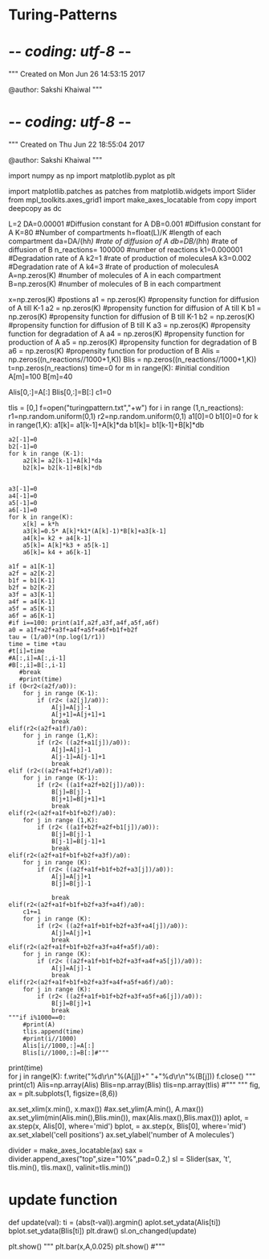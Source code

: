 # Turing-Patterns
# -*- coding: utf-8 -*-
"""
Created on Mon Jun 26 14:53:15 2017

@author: Sakshi Khaiwal
"""

# -*- coding: utf-8 -*-
"""
Created on Thu Jun 22 18:55:04 2017

@author: Sakshi Khaiwal
"""

import numpy as np
import matplotlib.pyplot as plt

import matplotlib.patches as patches
from matplotlib.widgets import Slider
from mpl_toolkits.axes_grid1 import make_axes_locatable
from copy import deepcopy as dc

L=2
DA=0.00001  #Diffusion constant for A
DB=0.001    #Diffusion constant for A
K=80      #Number of compartments
h=float(L)/K      #length of each compartment
da=DA/(h*h) #rate of diffusion of A
db=DB/(h*h) #rate of diffusion of B 
n_reactions= 100000 #number of reactions
k1=0.000001  #Degradation rate of A
k2=1     #rate of production of moleculesA
k3=0.002      #Degradation rate of A
k4=3      #rate of production of moleculesA
A=np.zeros(K) #number of molecules of A in each compartment
B=np.zeros(K) #number of molecules of B in each compartment

x=np.zeros(K)   #postions
a1 = np.zeros(K) #propensity function for diffusion of A till K-1
a2 = np.zeros(K) #propensity function for diffusion of A till K
b1 = np.zeros(K) #propensity function for diffusion of B till K-1
b2 = np.zeros(K) #propensity function for diffusion of B till K
a3 = np.zeros(K) #propensity function for degradation of A 
a4 = np.zeros(K) #propensity function for production of A
a5 = np.zeros(K) #propensity function for degradation of B
a6 = np.zeros(K) #propensity function for production of B
Alis = np.zeros((n_reactions//1000+1,K)) 
Blis = np.zeros((n_reactions//1000+1,K))
t=np.zeros(n_reactions)
time=0
for m in range(K):  #initial condition
    A[m]=100
    B[m]=40
     

Alis[0,:]=A[:]
Blis[0,:]=B[:]
c1=0

tlis = [0,]
f=open("turingpattern.txt","+w")
for i in range (1,n_reactions):
    r1=np.random.uniform(0,1)
    r2=np.random.uniform(0,1)
    a1[0]=0
    b1[0]=0
    for k in range(1,K):
        a1[k]= a1[k-1]+A[k]*da
        b1[k]= b1[k-1]+B[k]*db
    
    a2[-1]=0
    b2[-1]=0
    for k in range (K-1):
        a2[k]= a2[k-1]+A[k]*da
        b2[k]= b2[k-1]+B[k]*db
          

    a3[-1]=0
    a4[-1]=0
    a5[-1]=0
    a6[-1]=0
    for k in range(K):
        x[k] = k*h
        a3[k]=0.5* A[k]*k1*(A[k]-1)*B[k]+a3[k-1]
        a4[k]= k2 + a4[k-1]
        a5[k]= A[k]*k3 + a5[k-1]
        a6[k]= k4 + a6[k-1]  
    
    a1f = a1[K-1]
    a2f = a2[K-2]
    b1f = b1[K-1]
    b2f = b2[K-2]
    a3f = a3[K-1]
    a4f = a4[K-1]
    a5f = a5[K-1]
    a6f = a6[K-1]
    #if i==100: print(a1f,a2f,a3f,a4f,a5f,a6f)
    a0 = a1f+a2f+a3f+a4f+a5f+a6f+b1f+b2f
    tau = (1/a0)*(np.log(1/r1))
    time = time +tau
    #t[i]=time
    #A[:,i]=A[:,i-1]
    #B[:,i]=B[:,i-1]
       #break
       #print(time)
    if (0<r2<(a2f/a0)):
        for j in range (K-1):
            if (r2< (a2[j]/a0)):
                A[j]=A[j]-1
                A[j+1]=A[j+1]+1
                break
    elif(r2<(a2f+a1f)/a0):
        for j in range (1,K):
            if (r2< ((a2f+a1[j])/a0)):
                A[j]=A[j]-1
                A[j-1]=A[j-1]+1
                break
    elif (r2<((a2f+a1f+b2f)/a0)):
        for j in range (K-1):
            if (r2< ((a1f+a2f+b2[j])/a0)):
                B[j]=B[j]-1
                B[j+1]=B[j+1]+1
                break
    elif(r2<(a2f+a1f+b1f+b2f)/a0):
        for j in range (1,K):
            if (r2< ((a1f+b2f+a2f+b1[j])/a0)):
                B[j]=B[j]-1
                B[j-1]=B[j-1]+1
                break
    elif(r2<(a2f+a1f+b1f+b2f+a3f)/a0):
        for j in range (K):
            if (r2< ((a2f+a1f+b1f+b2f+a3[j])/a0)):
                A[j]=A[j]+1
                B[j]=B[j]-1
                
                break
    elif(r2<(a2f+a1f+b1f+b2f+a3f+a4f)/a0):
        c1+=1
        for j in range (K):
            if (r2< ((a2f+a1f+b1f+b2f+a3f+a4[j])/a0)):
                A[j]=A[j]+1
                break
    elif(r2<(a2f+a1f+b1f+b2f+a3f+a4f+a5f)/a0):
        for j in range (K):
            if (r2< ((a2f+a1f+b1f+b2f+a3f+a4f+a5[j])/a0)):
                A[j]=A[j]-1
                break
    elif(r2<(a2f+a1f+b1f+b2f+a3f+a4f+a5f+a6f)/a0):
        for j in range (K):
            if (r2< ((a2f+a1f+b1f+b2f+a3f+a5f+a6[j])/a0)):
                B[j]=B[j]+1
                break
    """if i%1000==0:
        #print(A)
        tlis.append(time)
        #print(i//1000)
        Alis[i//1000,:]=A[:]
        Blis[i//1000,:]=B[:]#"""
print(time)    
for j in range(K):
        f.write("%d\r\n"%(A[j])+"  "+"%d\r\n"%(B[j]))
f.close()
"""   
print(c1)
Alis=np.array(Alis)
Blis=np.array(Blis)
tlis=np.array(tlis)
#"""
"""
fig, ax = plt.subplots(1, figsize=(8,6))

ax.set_xlim(x.min(), x.max())
#ax.set_ylim(A.min(), A.max())
ax.set_ylim(min(Alis.min(),Blis.min()), max(Alis.max(),Blis.max()))
aplot, = ax.step(x, Alis[0], where='mid')
bplot, = ax.step(x, Blis[0], where='mid')
ax.set_xlabel('cell positions')
ax.set_ylabel('number of A molecules')

divider = make_axes_locatable(ax)
sax = divider.append_axes("top",size="10%",pad=0.2,)
sl = Slider(sax, 't', tlis.min(), tlis.max(), valinit=tlis.min())

# update function
def update(val):
    ti = (abs(t-val)).argmin()
    aplot.set_ydata(Alis[ti])
    bplot.set_ydata(Blis[ti])
    plt.draw()
sl.on_changed(update)

plt.show()
"""
plt.bar(x,A,0.025)
plt.show()
#"""
